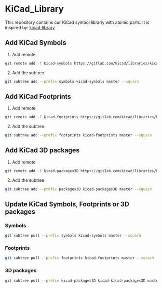 # KiCad_Library
This repository contains our KiCad symbol librariy with atomic parts.
It is inspired by: [kicad-library](https://github.com/OpenCleanEnergy/kicad-library)

## Add KiCad Symbols

1. Add remote
```bash
git remote add -f kicad-symbols https://gitlab.com/kicad/libraries/kicad-symbols.git
```

2. Add the subtree
```bash
git subtree add --prefix symbols kicad-symbols master --squash
```

## Add KiCad Footprints

1. Add remote
```bash
git remote add -f kicad-footprints https://gitlab.com/kicad/libraries/kicad-footprints.git
```

2. Add the subtree
```bash
git subtree add --prefix footprints kicad-footprints master --squash
```

## Add KiCad 3D packages

1. Add remote
```bash
git remote add -f kicad-packages3D https://gitlab.com/kicad/libraries/kicad-packages3D.git
```

2. Add the subtree
```bash
git subtree add --prefix packages3D kicad-packages3D master --squash
```

## Update KiCad Symbols, Footprints or 3D packages

### Symbols
```bash
git subtree pull --prefix symbols kicad-symbols master --squash
```

### Footprints
```bash
git subtree pull --prefix footprints kicad-footprints master --squash
```

### 3D packages
```bash
git subtree pull --prefix kicad-packages3D kicad-kicad-packages3D master --squash
```